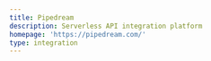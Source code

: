 ```yaml
---
title: Pipedream
description: Serverless API integration platform
homepage: 'https://pipedream.com/'
type: integration
---
```

